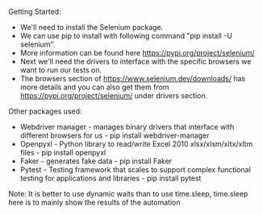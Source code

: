 Getting Started:
* We'll need to install the Selenium package. 
* We can use pip to install with following command "pip install -U selenium". 
* More information can be found here https://pypi.org/project/selenium/
* Next we'll need the drivers to interface with the specific browsers we want to run our tests on. 
* The browsers section of https://www.selenium.dev/downloads/ has more details and you can also get them from https://pypi.org/project/selenium/ 
under drivers section.

Other packages used:
* Webdriver manager - manages binary drivers that interface with different browsers for us - pip install webdriver-manager
* Openpyxl - Python library to read/write Excel 2010 xlsx/xlsm/xltx/xltm files - pip install openpyxl
* Faker - generates fake data - pip install Faker
* Pytest - Testing framework that scales to support complex functional testing for applications and libraries - pip install pytest


Note: It is better to use dynamic waits than to use time.sleep, time.sleep here is to mainly show the results of the automation
